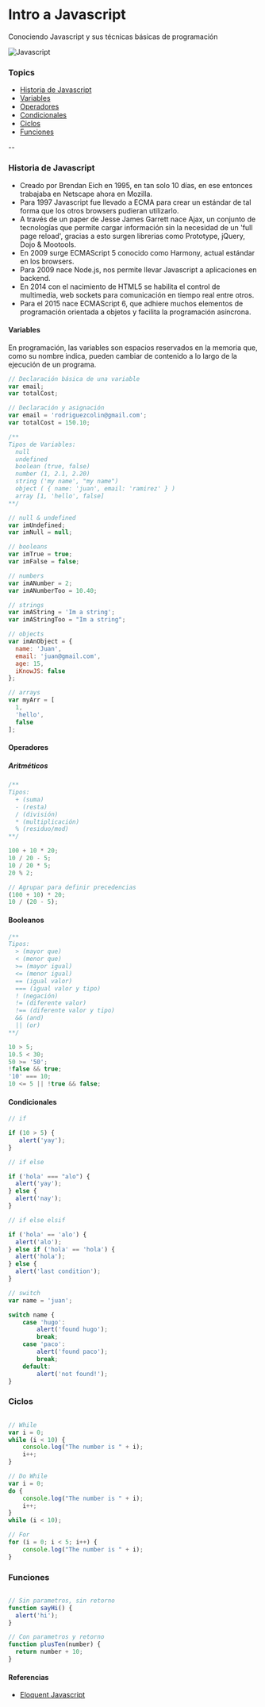 # Intro a Javascript

Conociendo Javascript y sus técnicas básicas de programación

![Javascript](http://gregfranko.com/images/JavaScript-logo-small.png)

### Topics

* [Historia de Javascript](#law-of-demeter)
* [Variables](#activerecord)
* [Operadores](#presenters)
* [Condicionales](#single-responsibility-principle)
* [Ciclos](#null-object-pattern)
* [Funciones](#factory)

--

### Historia de Javascript

* Creado por Brendan Eich en 1995, en tan solo 10 días, en ese entonces trabajaba en Netscape ahora en Mozilla.
* Para 1997 Javascript fue llevado a ECMA para crear un estándar de tal forma que los otros browsers pudieran utilizarlo.
* A través de un paper de Jesse James Garrett nace Ajax, un conjunto de tecnologías que permite cargar información sin la necesidad de un 'full page reload', gracias a esto surgen librerias como Prototype, jQuery, Dojo & Mootools.
* En 2009 surge ECMAScript 5 conocido como Harmony, actual estándar en los browsers.
* Para 2009 nace Node.js, nos permite llevar Javascript a aplicaciones en backend.
* En 2014 con el nacimiento de HTML5 se habilita el control de multimedia, web sockets para comunicación en tiempo real entre otros.
* Para el 2015 nace ECMAScript 6, que adhiere muchos elementos de programación orientada a objetos y facilita la programación asíncrona.

#### Variables

En programación, las variables son espacios reservados en la memoria que, como su nombre indica, pueden cambiar de contenido a lo largo de la ejecución de un programa.

```javascript
// Declaración básica de una variable
var email;
var totalCost;

// Declaración y asignación
var email = 'rodriguezcolin@gmail.com';
var totalCost = 150.10;

/**
Tipos de Variables:
  null
  undefined
  boolean (true, false)
  number (1, 2.1, 2.20)
  string ('my name', "my name")
  object ( { name: 'juan', email: 'ramirez' } )
  array [1, 'hello', false]
**/

// null & undefined
var imUndefined;
var imNull = null;

// booleans
var imTrue = true;
var imFalse = false;

// numbers
var imANumber = 2;
var imANumberToo = 10.40;

// strings
var imAString = 'Im a string';
var imAStringToo = "Im a string";

// objects
var imAnObject = {
  name: 'Juan',
  email: 'juan@gmail.com',
  age: 15,
  iKnowJS: false
};

// arrays
var myArr = [
  1,
  'hello',
  false
];
```

#### Operadores

##### Aritméticos

```javascript
/**
Tipos:
  + (suma)
  - (resta)
  / (división)
  * (multiplicación)
  % (residuo/mod)
**/

100 + 10 * 20;
10 / 20 - 5;
10 / 20 * 5;
20 % 2;

// Agrupar para definir precedencias
(100 + 10) * 20;
10 / (20 - 5);
```

#### Booleanos
```javascript
/**
Tipos:
  > (mayor que)
  < (menor que)
  >= (mayor igual)
  <= (menor igual)
  == (igual valor)
  === (igual valor y tipo)
  ! (negación)
  != (diferente valor)
  !== (diferente valor y tipo)
  && (and)
  || (or)
**/

10 > 5;
10.5 < 30;
50 >= '50';
!false && true;
'10' === 10;
10 <= 5 || !true && false;

```

#### Condicionales

```javascript
// if

if (10 > 5) {
   alert('yay');
}

// if else

if ('hola' === "alo") {
  alert('yay');
} else {
  alert('nay');
}

// if else elsif

if ('hola' == 'alo') {
  alert('alo');
} else if ('hola' == 'hola') {
  alert('hola');
} else {
  alert('last condition');
}

// switch
var name = 'juan';

switch name {
    case 'hugo':
    	alert('found hugo');
        break;
    case 'paco':
    	alert('found paco');
        break;
    default:
    	alert('not found!');
}
```

### Ciclos
```javascript

// While
var i = 0;
while (i < 10) {
    console.log("The number is " + i);
    i++;
}

// Do While
var i = 0;
do {
    console.log("The number is " + i);
    i++;
}
while (i < 10);

// For
for (i = 0; i < 5; i++) {
    console.log("The number is " + i);
}
```

### Funciones

```javascript

// Sin parametros, sin retorno
function sayHi() {
  alert('hi');
}

// Con parametros y retorno
function plusTen(number) {
  return number + 10;
}
```

#### Referencias

- [Eloquent Javascript](http://eloquentjavascript.net/)
